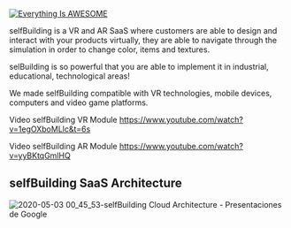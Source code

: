 [![Everything Is AWESOME](https://www.theredboy.com/wp-content/uploads/2020/03/selfBuilding-1-300x107.png)](https://www.youtube.com/watch?v=1egOXboMLlc")

selfBuilding is a VR and AR SaaS where customers are able to design and interact with your products virtually, they are able to navigate through the simulation in order to change color, items and textures.

selBuilding is so powerful that you are able to implement it in industrial, educational, technological areas!

We made selfBuilding compatible with VR technologies, mobile devices, computers and video game platforms.

Video selfBuilding VR Module https://www.youtube.com/watch?v=1egOXboMLlc&t=6s

Video selfBuilding AR Module https://www.youtube.com/watch?v=yyBKtqGmlHQ

## selfBuilding SaaS Architecture

![2020-05-03 00_45_53-selfBuilding Cloud Architecture - Presentaciones de Google](https://user-images.githubusercontent.com/1688498/80901845-8d051800-8cd7-11ea-9c02-4dfb6209715f.png)
